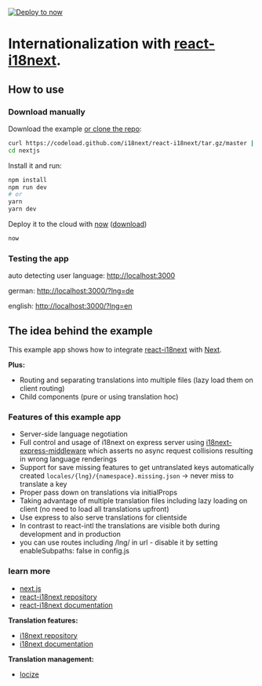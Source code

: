[![Deploy to now](https://deploy.now.sh/static/button.svg)](https://deploy.now.sh/?repo=https://github.com/i18next/react-i18next/edit/master/example/nextjs)

# Internationalization with [react-i18next](https://github.com/i18next/react-i18next).

## How to use

### Download manually

Download the example [or clone the repo](https://github.com/i18next/react-i18next):

```bash
curl https://codeload.github.com/i18next/react-i18next/tar.gz/master | tar -xz --strip=2 react-i18next-master/example/nextjs
cd nextjs
```

Install it and run:

```bash
npm install
npm run dev
# or
yarn
yarn dev
```

Deploy it to the cloud with [now](https://zeit.co/now) ([download](https://zeit.co/download))

```bash
now
```

### Testing the app

auto detecting user language: [http://localhost:3000](http://localhost:3000)

german: [http://localhost:3000/?lng=de](http://localhost:3000/?lng=de)

english: [http://localhost:3000/?lng=en](http://localhost:3000/?lng=en)

## The idea behind the example

This example app shows how to integrate [react-i18next](https://github.com/i18next/react-i18next) with [Next](https://github.com/zeit/next.js).

**Plus:**

- Routing and separating translations into multiple files (lazy load them on client routing)
- Child components (pure or using translation hoc)

### Features of this example app

- Server-side language negotiation
- Full control and usage of i18next on express server using [i18next-express-middleware](https://github.com/i18next/i18next-express-middleware) which asserts no async request collisions resulting in wrong language renderings
- Support for save missing features to get untranslated keys automatically created `locales/{lng}/{namespace}.missing.json` -> never miss to translate a key
- Proper pass down on translations via initialProps
- Taking advantage of multiple translation files including lazy loading on client (no need to load all translations upfront)
- Use express to also serve translations for clientside
- In contrast to react-intl the translations are visible both during development and in production
- you can use routes including /lng/ in url - disable it by setting enableSubpaths: false in config.js

### learn more

- [next.js](https://github.com/zeit/next.js)
- [react-i18next repository](https://github.com/i18next/react-i18next)
- [react-i18next documentation](https://react.i18next.com)

**Translation features:**

- [i18next repository](https://github.com/i18next/i18next)
- [i18next documentation](https://www.i18next.com)

**Translation management:**

- [locize](http://locize.com)
